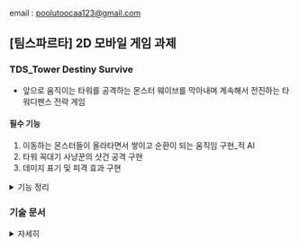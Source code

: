 email : poolutoocaa123@gmail.com

## [팀스파르타] 2D 모바일 게임 과제

### TDS_Tower Destiny Survive
- 앞으로 움직이는 타워를 공격하는 몬스터 웨이브를 막아내며 계속해서 전진하는 타워디펜스 전략 게임

#### 필수 기능
1. 이동하는 몬스터들이 올라타면서 쌓이고 순환이 되는 움직임 구현_적 AI
2. 타워 꼭대기 사냥꾼의 샷건 공격 구현
3. 데미지 표기 및 피격 효과 구현
<details>
    <summary>기능 정리</summary>

#### 구현 기능
- Run, Attack, Death, Climb 상태 구현
- Climb : 앞 몬스터를 타고 층을 쌓는 기능 구현
- 세 방향에서 몬스터가 생성되는 것 구현
- 타워 꼭대기 사냥꾼의 샷건 공격 구현
- 데미지 표기 및 피격 효과 구현

#### 구조
- 적 AI                           : FSM
- 몬스터, 총알, 데미지 표기 Text    : 오브젝트 풀링

</details>

### 기술 문서
<details>
    <summary> 자세히 </summary>

#### FSM
- 몬스터의 AI를 구현하기 위해 FSM을 활용
- Run, Climb, Attack, Death 상태를 분리 구현
- [AIStateMachine](https://github.com/PortugaCode/Tower-Destiny-Survive_Portuga/blob/main/Assets/2.Script/EnemyAI/AIStateMachine.cs)
- [AIAgent](https://github.com/PortugaCode/Tower-Destiny-Survive_Portuga/blob/main/Assets/2.Script/EnemyAI/AIAgent.cs)
- [AIState](https://github.com/PortugaCode/Tower-Destiny-Survive_Portuga/blob/main/Assets/2.Script/EnemyAI/AIState.cs)

![image](https://github.com/PortugaCode/Tower-Destiny-Survive_Portuga/tree/main/TDS_IMG/Monster_State.png)

<br></br>
#### ObjectPooling
- 몬스터, 총알, 데미지 표기 Text는 반복적으로 사용하기 때문에 오브젝트 풀링으로 성능을 높임
- ObjectPoolData SO에 오브젝트 풀링할 Prefab을 추가하고 SpawnManager(ObjectPooling 담당)에서 사용
- [ObjectPoolData](https://github.com/PortugaCode/Tower-Destiny-Survive_Portuga/blob/main/Assets/2.Script/SpawnManager/ObjectPoolData.cs)
- [SpawnManager](https://github.com/PortugaCode/Tower-Destiny-Survive_Portuga/blob/main/Assets/2.Script/SpawnManager/SpawnManager.cs)
 
<br></br>
#### MonsterTower
- 몬스터가 보다 자연스럽게 타워를 올라가게 하기 위해 계단 형태로 탑을 쌓도록 구현
- 물리 충돌 및 RayCast를 활용하여 앞의 몬스터가 올라갈 수 있는 상태인지 체크

<br></br>
#### PlayerAttack
- 총의 총구는 마우스 커서 위치를 향하도록 구현
- 클릭 시 해당 총구 방향에서 세 갈래로 발사되도록 구현
- 몬스터 피격 시 일정 데미지를 주도록 구현
- 피격 이펙트, 데미지 텍스트, 체력 바 UI 구현

<br></br>
####  EndlessBackground
- Player가 앞으로 가는 듯한 효과를 위해 배경이 무한히 움직이며 반복되는 기능 구현

</details>
